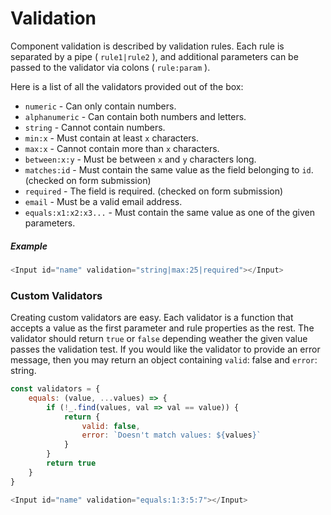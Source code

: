 # Validation

Component validation is described by validation rules. Each rule is separated by a pipe ( `rule1|rule2` ), and additional parameters can be passed to the validator via
colons ( `rule:param` ).

Here is a list of all the validators provided out of the box:
+ `numeric` - Can only contain numbers.
+ `alphanumeric` - Can contain both numbers and letters.
+ `string` - Cannot contain numbers.
+ `min:x` - Must contain at least `x` characters.
+ `max:x` - Cannot contain more than `x` characters.
+ `between:x:y` - Must be between `x` and `y` characters long.
+ `matches:id` - Must contain the same value as the field belonging to `id`. (checked on form submission)
+ `required` - The field is required. (checked on form submission)
+ `email` - Must be a valid email address.
+ `equals:x1:x2:x3...` - Must contain the same value as one of the given parameters.

##### Example
```javascript
<Input id="name" validation="string|max:25|required"></Input>
```

### Custom Validators

Creating custom validators are easy. Each validator is a function that accepts a value as the first parameter and rule properties as the rest. The validator should return `true` or `false`
depending weather the given value passes the validation test. If you would like the validator to provide an error message, then you may return an object containing `valid`: false and
`error`: string.

```javascript
const validators = {
    equals: (value, ...values) => {
        if (!_.find(values, val => val == value)) {
            return {
                valid: false,
                error: `Doesn't match values: ${values}`
            }
        }
        return true
    }
}
```

```javascript
<Input id="name" validation="equals:1:3:5:7"></Input>
```